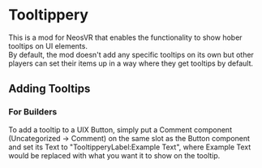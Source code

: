 # Tooltippery

This is a mod for NeosVR that enables the functionality to show hober tooltips on UI elements.  
By default, the mod doesn't add any specific tooltips on its own but other players can set their items up in a way where they get tooltips by default.

## Adding Tooltips

### For Builders

To add a tooltip to a UIX Button, simply put a Comment component (Uncategorized -> Comment) on the same slot as the Button component and set its Text to "TooltipperyLabel:Example Text", where Example Text would be replaced with what you want it to show on the tooltip.
